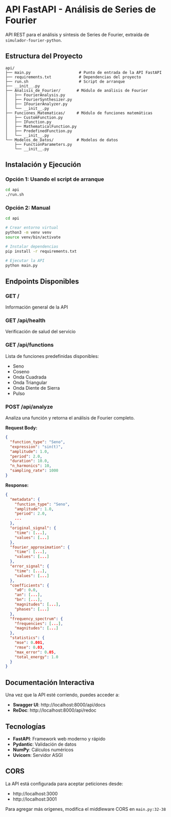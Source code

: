 # API FastAPI - Análisis de Series de Fourier

API REST para el análisis y síntesis de Series de Fourier, extraída de `simulador-fourier-python`.

## Estructura del Proyecto

```
api/
├── main.py                     # Punto de entrada de la API FastAPI
├── requirements.txt            # Dependencias del proyecto
├── run.sh                      # Script de arranque
├── __init__.py
├── Analisis_de_Fourier/       # Módulo de análisis de Fourier
│   ├── FourierAnalysis.py
│   ├── FourierSynthesizer.py
│   ├── IFourierAnalyzer.py
│   └── __init__.py
├── Funciones_Matematicas/     # Módulo de funciones matemáticas
│   ├── CustomFunction.py
│   ├── IFunction.py
│   ├── MathematicalFunction.py
│   ├── PredefinedFunction.py
│   └── __init__.py
└── Modelos_de_Datos/          # Modelos de datos
    ├── FunctionParameters.py
    └── __init__.py
```

## Instalación y Ejecución

### Opción 1: Usando el script de arranque

```bash
cd api
./run.sh
```

### Opción 2: Manual

```bash
cd api

# Crear entorno virtual
python3 -m venv venv
source venv/bin/activate

# Instalar dependencias
pip install -r requirements.txt

# Ejecutar la API
python main.py
```

## Endpoints Disponibles

### GET /
Información general de la API

### GET /api/health
Verificación de salud del servicio

### GET /api/functions
Lista de funciones predefinidas disponibles:
- Seno
- Coseno
- Onda Cuadrada
- Onda Triangular
- Onda Diente de Sierra
- Pulso

### POST /api/analyze
Analiza una función y retorna el análisis de Fourier completo.

**Request Body:**
```json
{
  "function_type": "Seno",
  "expression": "sin(t)",
  "amplitude": 1.0,
  "period": 2.0,
  "duration": 10.0,
  "n_harmonics": 10,
  "sampling_rate": 1000
}
```

**Response:**
```json
{
  "metadata": {
    "function_type": "Seno",
    "amplitude": 1.0,
    "period": 2.0,
    ...
  },
  "original_signal": {
    "time": [...],
    "values": [...]
  },
  "fourier_approximation": {
    "time": [...],
    "values": [...]
  },
  "error_signal": {
    "time": [...],
    "values": [...]
  },
  "coefficients": {
    "a0": 0.0,
    "an": [...],
    "bn": [...],
    "magnitudes": [...],
    "phases": [...]
  },
  "frequency_spectrum": {
    "frequencies": [...],
    "magnitudes": [...]
  },
  "statistics": {
    "mse": 0.001,
    "rmse": 0.03,
    "max_error": 0.05,
    "total_energy": 1.0
  }
}
```

## Documentación Interactiva

Una vez que la API esté corriendo, puedes acceder a:
- **Swagger UI**: http://localhost:8000/api/docs
- **ReDoc**: http://localhost:8000/api/redoc

## Tecnologías

- **FastAPI**: Framework web moderno y rápido
- **Pydantic**: Validación de datos
- **NumPy**: Cálculos numéricos
- **Uvicorn**: Servidor ASGI

## CORS

La API está configurada para aceptar peticiones desde:
- http://localhost:3000
- http://localhost:3001

Para agregar más orígenes, modifica el middleware CORS en `main.py:32-38`
